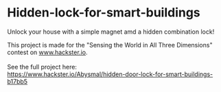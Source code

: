 # Hidden-lock-for-smart-buildings
Unlock your house with a simple magnet amd a hidden combination lock!

This project is made for the "Sensing the World in All Three Dimensions" contest on www.hackster.io.
<br>
<br>
See the full project here:
<br>
https://www.hackster.io/Abysmal/hidden-door-lock-for-smart-buildings-b17bb5
